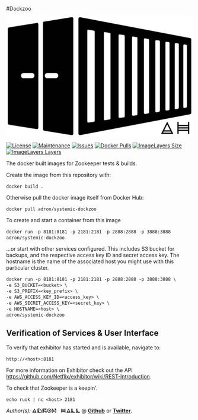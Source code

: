 #Dockzoo

[![Container Logo](./Logo.png)]()

[![License](https://img.shields.io/github/license/Adron/systemic-dockzoo.svg?style=flat-square)](https://github.com/Adron/systemic-dockzoo/blob/master/LICENSE)
[![Maintenance](https://img.shields.io/maintenance/yes/2016.svg?style=flat-square)](#)
[![Issues](https://img.shields.io/github/issues/adron/systemic-dockzoo.svg?style=flat-square)](https://github.com/Adron/systemic-dockzoo/issues)
[![Docker Pulls](https://img.shields.io/docker/pulls/adron/systemic-dockzoo.svg?style=flat-square)](https://hub.docker.com/r/adron/systemic-dockzoo/)
[![ImageLayers Size](https://img.shields.io/imagelayers/image-size/_/adron/systemic-dockzoo.svg?style=flat-square)](https://hub.docker.com/r/adron/systemic-dockzoo/)
[![ImageLayers Layers](https://img.shields.io/imagelayers/layers/_/adron/systemic-dockzoo.svg?style=flat-square)](https://hub.docker.com/r/adron/systemic-dockzoo/)

The docker built images for Zookeeper tests &amp; builds.

Create the image from this repository with:

    docker build .

Otherwise pull the docker image itself from Docker Hub:

    docker pull adron/systemic-dockzoo

To create and start a container from this image 

    docker run -p 8181:8181 -p 2181:2181 -p 2888:2888 -p 3888:3888 adron/systemic-dockzoo

...or start with other services configured. This includes S3 bucket for backups, and the respective access key ID and secret access key. The hostname is the name of the associated host you might use with this particular cluster.

    docker run -p 8181:8181 -p 2181:2181 -p 2888:2888 -p 3888:3888 \
    -e S3_BUCKET=<bucket> \
    -e S3_PREFIX=<key_prefix> \
    -e AWS_ACCESS_KEY_ID=<access_key> \
    -e AWS_SECRET_ACCESS_KEY=<secret_key> \
    -e HOSTNAME=<host> \
    adron/systemic-dockzoo

## Verification of Services & User Interface

To verify that exhibitor has started and is available, navigate to:

    http://<host>:8181

For more information on Exhibitor check out the API https://github.com/Netflix/exhibitor/wiki/REST-Introduction.

To check that Zookeeper is a keepin'.

    echo ruok | nc <host> 2181

*Author(s):* [![Adron Hall](./AdronHall.png)](http://compositecode.com) @ **[Github](https://www.github.com/adron-orange)** or **[Twitter](https://twitter.com/adron_orange)**.

